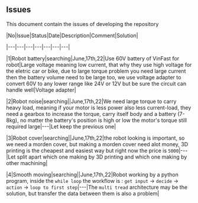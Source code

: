 ## Issues

This document contain the issues of developing the repository

|No|Issue|Status|Date|Description|Comment|Solution|

|---|---|---|---|---|---|---|

|1|Robot battery|searching|June,17th,22|Use 60V battery of VinFast for robot|Large voltage meaning low current, that why they use high voltage for the eletric car or bike, due to large torque problem you need large current then the battery volume need to be large too, we use voltage adapter to convert 60V to any lower range like 24V or 12V but be sure the circuit can handle well|Voltage adapter|

|2|Robot noise|searching||June,17th,22|We need large torque to carry heavy load, meaning if your motor is less power also less current-load, they need a gearbox to increase the torque, carry itself body and a battery (7-8kg), no matter the battery's position is high or low the motor's torque still required large|---|Let keep the previous one|

|3|Robot cover|searching||June,17th,22|the robot looking is important, so we need a morden cover, but making a morden cover need alot money, 3D printing is the cheapest and easiest way but right now the price is `5000`|---|Let split apart which one making by 3D printing and which one making by other machining|

|4|Smooth moving|searching||June,17th,22|Robot working by a python program, inside the `while loop` the workflow is : `get input` -> `decide` -> `action` -> `loop to first step`|---|The `multi tread` architecture may be the solution, but transfer the data between them is also a problem|

